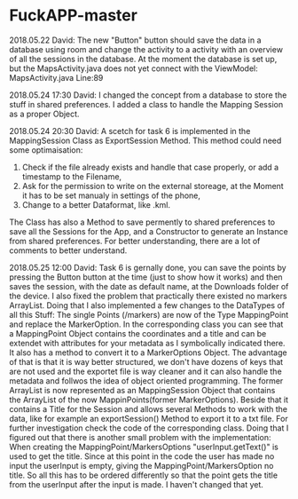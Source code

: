 # FuckAPP-master

2018.05.22 David: The new "Button" button should save the data in a database using room and change the activity to a activity with an overview of all the sessions in the database. At the moment the database is set up, but the MapsActivity.java does not yet connect with the ViewModel: MapsActivity.java Line:89 

2018.05.24 17:30 David: I changed the concept from a database to store the stuff in shared preferences. I added a class to handle the Mapping Session as a proper Object.

2018.05.24 20:30 David: A scetch for task 6 is implemented in the MappingSession Class as ExportSession Method. This method could need some optimaisation:
1. Check if the file already exists and handle that case properly, or add a timestamp to the Filename,
2. Ask for the permission to write on the external storeage, at the Moment it has to be set manualy in settings of the phone,
3. Change to a better Dataformat, like .kml.

The Class has also a Method to save permently to shared preferences to save all the Sessions for the App, and a Constructor to generate an Instance from shared preferences. For better understanding, there are a lot of comments to better understand.

2018.05.25 12:00 David: Task 6 is gernally done, you can save the points by pressing the Button button at the time (just to show how it works) and then saves the session, with the date as default name, at the Downloads folder of the device. I also fixed the problem that practically there existed no markers ArrayList. 
Doing that I also implemented a few changes to the DataTypes of all this Stuff: The single Points (/markers) are now of the Type MappingPoint and replace the MarkerOption. In the corresponding class you can see that a MappingPoint Object contains the coordinates and a title and can be extendet with attributes for your metadata as I symbolically indicated there. It also has a method to convert it to a MarkerOptions Object. The advantage of that is that it is way better structured, we don't have dozens of keys that are not used and the exportet file is way cleaner and it can also handle the metadata and follwos the idea of object oriented programming. The former ArrayList is now represented as an MappingSession Object that contains the ArrayList of the now MappinPoints(former MarkerOptions). Beside that it contains a Title for the Session and allows several Methods to work with the data, like for example an exportSession() Method to export it to a txt file. For further investigation check the code of the corresponding class.
Doing that I figured out that there is another small problem with the implementation: When creating the MappingPoint/MarkersOptions "userInput.getText()" is used to get the title. Since at this point in the code the user has made no input the userInput is empty, giving the MappingPoint/MarkersOption no title. So all this has to be ordered differently so that the point gets the title from the userInput after the input is made. I haven't changed that yet.
